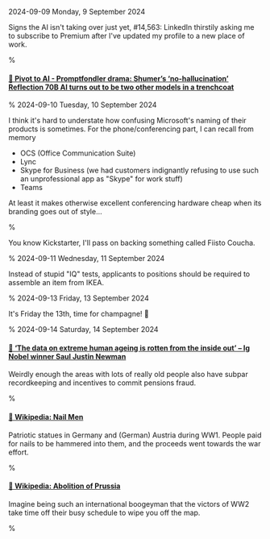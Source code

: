 2024-09-09 Monday,  9 September 2024

Signs the AI isn't taking over just yet, \#14,563: LinkedIn thirstily asking me to subscribe to Premium after I've updated my profile to a new place of work. 

%

#### [🔗 Pivot to AI - Promptfondler drama: Shumer’s ‘no-hallucination’ Reflection 70B AI turns out to be two other models in a trenchcoat](https://pivot-to-ai.com/2024/09/09/promptfondler-drama-shumers-no-hallucination-reflection-70b-turns-out-to-be-two-other-models-in-a-trenchcoat/)

%
2024-09-10 Tuesday, 10 September 2024

I think it's hard to understate how confusing Microsoft's naming of their products is sometimes. For the phone/conferencing part, I can recall from memory

* OCS (Office Communication Suite)
* Lync
* Skype for Business (we had customers indignantly refusing to use such an unprofessional app as "Skype" for work stuff)
* Teams

At least it makes otherwise excellent conferencing hardware cheap when its branding goes out of style...

%

You know Kickstarter, I'll pass on backing something called Fiisto Coucha.

%
2024-09-11 Wednesday, 11 September 2024

Instead of stupid "IQ" tests, applicants to positions should be required to assemble an item from IKEA.

%
2024-09-13 Friday, 13 September 2024

It's Friday the 13th, time for champagne! 🍾

%
2024-09-14 Saturday, 14 September 2024

#### [🔗 ‘The data on extreme human ageing is rotten from the inside out’ – Ig Nobel winner Saul Justin Newman](https://theconversation.com/the-data-on-extreme-human-ageing-is-rotten-from-the-inside-out-ig-nobel-winner-saul-justin-newman-239023)

Weirdly enough the areas with lots of really old people also have subpar recordkeeping and incentives to commit pensions fraud.

%

#### [🔗 Wikipedia: Nail Men](https://en.m.wikipedia.org/wiki/Nail_Men)

Patriotic statues in Germany and (German) Austria during WW1. People paid for nails to be hammered into them, and the proceeds went towards the war effort.

%

#### [🔗 Wikipedia: Abolition of Prussia](https://en.wikipedia.org/wiki/Abolition_of_Prussia)

Imagine being such an international boogeyman that the victors of WW2 take time off their busy schedule to wipe you off the map.

%
